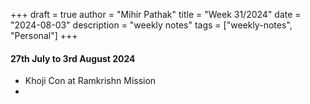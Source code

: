 +++
draft = true
author = "Mihir Pathak"
title = "Week 31/2024"
date = "2024-08-03"
description = "weekly notes"
tags = ["weekly-notes", "Personal"]
+++

#### 27th July to 3rd August 2024

- Khoji Con at Ramkrishn Mission 
- 
